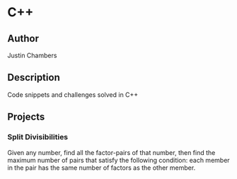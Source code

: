 # C++

## Author
Justin Chambers

## Description
Code snippets and challenges solved in C++

## Projects

### Split Divisibilities
Given any number, find all the factor-pairs of that number, then find the maximum number of pairs that satisfy the following condition: each member in the pair has the same number of factors as the other member.

